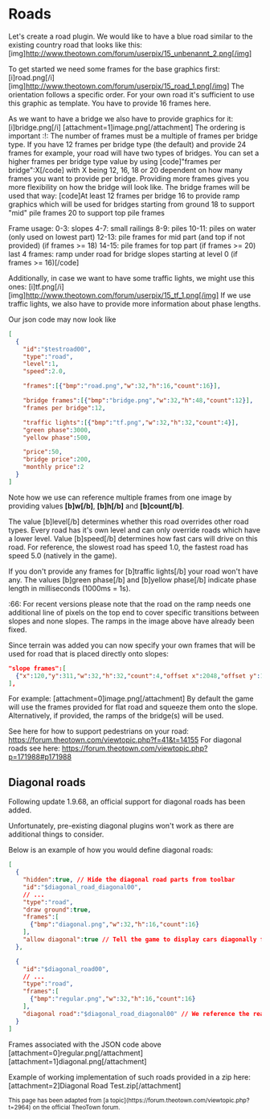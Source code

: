 # Roads

Let's create a road plugin. We would like to have a blue road similar to the existing country road that looks like this:
[img]http://www.theotown.com/forum/userpix/15_unbenannt_2.png[/img]


To get started we need some frames for the base graphics first: [i]road.png[/i]
[img]http://www.theotown.com/forum/userpix/15_road_1.png[/img]
The orientation follows a specific order. For your own road it's sufficient to use this graphic as template. You have to provide 16 frames here.

As we want to have a bridge we also have to provide graphics for it: [i]bridge.png[/i]
[attachment=1]image.png[/attachment]
The ordering is important :!: 
The number of frames must be a multiple of frames per bridge type. If you have 12 frames per bridge type (the default) and provide 24 frames for example, your road will have two types of bridges. You can set a higher frames per bridge type value by using
[code]"frames per bridge":X[/code]
with X being 12, 16, 18 or 20 dependent on how many frames you want to provide per bridge. Providing more frames gives you more flexibility on how the bridge will look like. The bridge frames will be used that way:
[code]At least 12 frames per bridge
16 to provide ramp graphics which will be used for bridges starting from ground
18 to support "mid" pile frames
20 to support top pile frames

Frame usage:
0-3: slopes
4-7: small railings
8-9: piles
10-11: piles on water (only used on lowest part)
12-13: pile frames for mid part (and top if not provided) (if frames >= 18)
14-15: pile frames for top part (if frames >= 20)
last 4 frames: ramp under road for bridge slopes starting at level 0 (if frames >= 16)[/code]

Additionally, in case we want to have some traffic lights, we might use this ones: [i]tf.png[/i]
[img]http://www.theotown.com/forum/userpix/15_tf_1.png[/img]
If we use traffic lights, we also have to provide more information about phase lengths.

Our json code may now look like
```json
[
  {
    "id":"$testroad00",
    "type":"road",
    "level":1,
    "speed":2.0,

    "frames":[{"bmp":"road.png","w":32,"h":16,"count":16}],

    "bridge frames":[{"bmp":"bridge.png","w":32,"h":48,"count":12}],
    "frames per bridge":12,

    "traffic lights":[{"bmp":"tf.png","w":32,"h":32,"count":4}],
    "green phase":3000,
    "yellow phase":500,

    "price":50,
    "bridge price":200,
    "monthly price":2
  }
]
```

Note how we use can reference multiple frames from one image by providing values **[b]w[/b]**, **[b]h[/b]** and **[b]count[/b]**.

The value [b]level[/b] determines whether this road overrides other road types. Every road has it's own level and can only override roads which have a lower level. Value [b]speed[/b] determines how fast cars will drive on this road. For reference, the slowest road has speed 1.0, the fastest road has speed 5.0 (natively in the game).

If you don't provide any frames for [b]traffic lights[/b] your road won't have any. The values [b]green phase[/b] and [b]yellow phase[/b] indicate phase length in milliseconds (1000ms = 1s).



 :66: 
For recent versions please note that the road on the ramp needs one additional line of pixels on the top end to cover specific transitions between slopes and none slopes. The ramps in the image above have already been fixed.

Since terrain was added you can now specify your own frames that will be used for road that is placed directly onto slopes:
```json
"slope frames":[
  {"x":120,"y":311,"w":32,"h":32,"count":4,"offset x":2048,"offset y":1024}
],
```
For example:
[attachment=0]image.png[/attachment]
By default the game will use the frames provided for flat road and squeeze them onto the slope. Alternatively, if provided, the ramps of the bridge(s) will be used.

See here for how to support pedestrians on your road: https://forum.theotown.com/viewtopic.php?f=41&t=14155
For diagonal roads see here: https://forum.theotown.com/viewtopic.php?p=171988#p171988

## Diagonal roads

Following update 1.9.68, an official support for diagonal roads has been added.

Unfortunately, pre-existing diagonal plugins won't work as there are additional things to consider.

Below is an example of how you would define diagonal roads:
```json
[
  {
    "hidden":true, // Hide the diagonal road parts from toolbar
    "id":"$diagonal_road_diagonal00",
    // ...
    "type":"road",
    "draw ground":true,
    "frames":[
      {"bmp":"diagonal.png","w":32,"h":16,"count":16}
    ],
    "allow diagonal":true // Tell the game to display cars diagonally for this road
  },

  {
    "id":"$diagonal_road00", 
    // ...
    "type":"road",
    "frames":[
      {"bmp":"regular.png","w":32,"h":16,"count":16}
    ],
    "diagonal road":"$diagonal_road_diagonal00" // We reference the real diagonal road, that way the road itself can have regular curves too
  }
]
```
Frames associated with the JSON code above
[attachment=0]regular.png[/attachment]
[attachment=1]diagonal.png[/attachment]

Example of working implementation of such roads provided in a zip here:
[attachment=2]Diagonal Road Test.zip[/attachment]

<sub>
This page has been adapted from
[a topic](https://forum.theotown.com/viewtopic.php?t=2964)
on the official TheoTown forum.
</sub>
